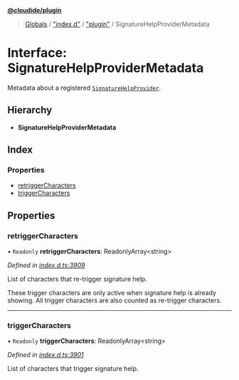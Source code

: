 **[@cloudide/plugin](../README.md)**

> [Globals](../README.md) / ["index.d"](../modules/_index_d_.md) / ["plugin"](../modules/_index_d_._plugin_.md) / SignatureHelpProviderMetadata

# Interface: SignatureHelpProviderMetadata

Metadata about a registered [`SignatureHelpProvider`](#SignatureHelpProvider).

## Hierarchy

* **SignatureHelpProviderMetadata**

## Index

### Properties

* [retriggerCharacters](_index_d_._plugin_.signaturehelpprovidermetadata.md#retriggercharacters)
* [triggerCharacters](_index_d_._plugin_.signaturehelpprovidermetadata.md#triggercharacters)

## Properties

### retriggerCharacters

• `Readonly` **retriggerCharacters**: ReadonlyArray\<string>

*Defined in [index.d.ts:3909](https://github.com/shuyaqian/cloudide-plugin-api/blob/6d83fa1/index.d.ts#L3909)*

List of characters that re-trigger signature help.

These trigger characters are only active when signature help is already showing. All trigger characters
are also counted as re-trigger characters.

___

### triggerCharacters

• `Readonly` **triggerCharacters**: ReadonlyArray\<string>

*Defined in [index.d.ts:3901](https://github.com/shuyaqian/cloudide-plugin-api/blob/6d83fa1/index.d.ts#L3901)*

List of characters that trigger signature help.
